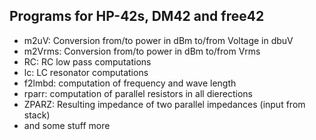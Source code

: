 ## Programs for HP-42s, DM42 and free42

- m2uV: Conversion from/to power in dBm to/from Voltage in dbuV
- m2Vrms: Conversion from/to power in dBm to/from Vrms 
- RC: RC low pass computations
- lc: LC resonator computations
- f2lmbd: computation of frequency and wave length
- rparr: computation of parallel resistors in all dierections
- ZPARZ: Resulting impedance of two parallel impedances (input from stack)
- and some stuff more